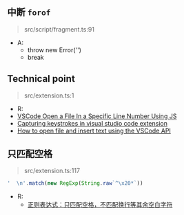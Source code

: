 ## 中断 `forof`
  > src/script/fragment.ts:91
 - A:
   - throw new Error('')
   - break
## Technical point
  > src/extension.ts:1
  - R:
   - [VSCode Open a File In a Specific Line Number Using JS](https://stackoverflow.com/questions/62453615/vscode-open-a-file-in-a-specific-line-number-using-js)
   - [Capturing keystrokes in visual studio code extension](https://stackoverflow.com/questions/36727520/capturing-keystrokes-in-visual-studio-code-extension#answer-36753622)
   - [How to open file and insert text using the VSCode API](https://stackoverflow.com/questions/38279920/how-to-open-file-and-insert-text-using-the-vscode-api)
## 只匹配空格
  > src/extension.ts:117
  ```ts
  '  \n'.match(new RegExp(String.raw`^\x20*`))
  ```
  - R:
    - [正则表达式：只匹配空格，不匹配换行等其余空白字符](https://blog.csdn.net/jsjcmq/article/details/111935641)
